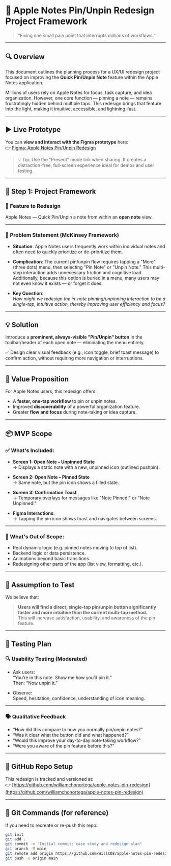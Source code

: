 # 📝 Apple Notes Pin/Unpin Redesign Project Framework

> “Fixing one small pain point that interrupts millions of workflows.”

---

## 🔍 Overview

This document outlines the planning process for a UX/UI redesign project focused on improving the **Quick Pin/Unpin Note** feature within the Apple Notes application.

Millions of users rely on Apple Notes for focus, task capture, and idea organization. However, one core function — pinning a note — remains frustratingly hidden behind multiple taps. This redesign brings that feature into the light, making it intuitive, accessible, and lightning-fast.

---

## ▶️ Live Prototype

You can **view and interact with the Figma prototype** here:  
👉 [Figma: Apple Notes Pin/Unpin Redesign](https://www.figma.com/make/WwxkA9J5atwMjfCTjaYoi2/Apple-Notes-Pin-Unpin-Redesign?node-id=0-1&p=f&t=Brabhwa47nAekSQU-0&fullscreen=1)

> 💡 Tip: Use the “Present” mode link when sharing. It creates a distraction-free, full-screen experience ideal for demos and user testing.

---

## 🧠 Step 1: Project Framework

### 🔧 Feature to Redesign  
Apple Notes — Quick Pin/Unpin a note from within an **open note** view.

---

### 🧩 Problem Statement (McKinsey Framework)

- **Situation**: Apple Notes users frequently work within individual notes and often need to quickly prioritize or de-prioritize them.

- **Complication**: The current pin/unpin flow requires tapping a "More" (three dots) menu, then selecting "Pin Note" or "Unpin Note." This multi-step interaction adds unnecessary friction and cognitive load. Additionally, because this option is buried in a menu, many users may not even know it exists — or forget it does.

- **Key Question**:  
  _How might we redesign the in-note pinning/unpinning interaction to be a single-tap, intuitive action, thereby improving user efficiency and focus?_

---

## 💡 Solution

Introduce a **prominent, always-visible "Pin/Unpin" button** in the toolbar/header of each open note — eliminating the menu entirely.

✅ Design clear visual feedback (e.g., icon toggle, brief toast message) to confirm action, without requiring more navigation or interruptions.

---

## 🎯 Value Proposition

For Apple Notes users, this redesign offers:

- A **faster, one-tap workflow** to pin or unpin notes.
- Improved **discoverability** of a powerful organization feature.
- Greater **flow and focus** during note-taking or idea capture.

---

## 📦 MVP Scope

### ✅ What's Included:

- **Screen 1: Open Note – Unpinned State**  
  → Displays a static note with a new, unpinned icon (outlined pushpin).

- **Screen 2: Open Note – Pinned State**  
  → Same note, but the pin icon shows a filled state.

- **Screen 3: Confirmation Toast**  
  → Temporary overlays for messages like "Note Pinned!" or "Note Unpinned!"

- **Figma Interactions**:  
  → Tapping the pin icon shows toast and navigates between screens.

---

### 🚫 What's Out of Scope:

- Real dynamic logic (e.g. pinned notes moving to top of list).
- Backend logic or data persistence.
- Animations beyond basic transitions.
- Redesigning other parts of the app (list view, formatting, etc.).

---

## 🧪 Assumption to Test

We believe that:

> **Users will find a direct, single-tap pin/unpin button significantly faster and more intuitive than the current multi-tap method.**  
This will increase satisfaction, usability, and awareness of the pin feature.

---

## 🧬 Testing Plan

### 🔍 Usability Testing (Moderated)

- Ask users:  
  “You’re in this note. Show me how you’d pin it.”  
  Then: “Now unpin it.”

- Observe:  
  Speed, hesitation, confidence, understanding of icon meaning.

---

### 🗣 Qualitative Feedback

- “How did this compare to how you normally pin/unpin notes?”
- “Was it clear what the button did and what happened?”
- “Would this improve your day-to-day note-taking workflow?”
- “Were you aware of the pin feature before this?”

---

## 🧭 GitHub Repo Setup

This redesign is tracked and versioned at:  
👉 [https://github.com/williamchonortega/apple-notes-pin-redesign](https://github.com/williamchonortega/apple-notes-pin-redesign)

---

## 🧰 Git Commands (for reference)

If you need to recreate or re-push this repo:

```bash
git init
git add .
git commit -m "Initial commit: case study and redesign plan"
git branch -M main
git remote add origin https://github.com/WillCO8/apple-notes-pin-redesign.git
git push -u origin main
